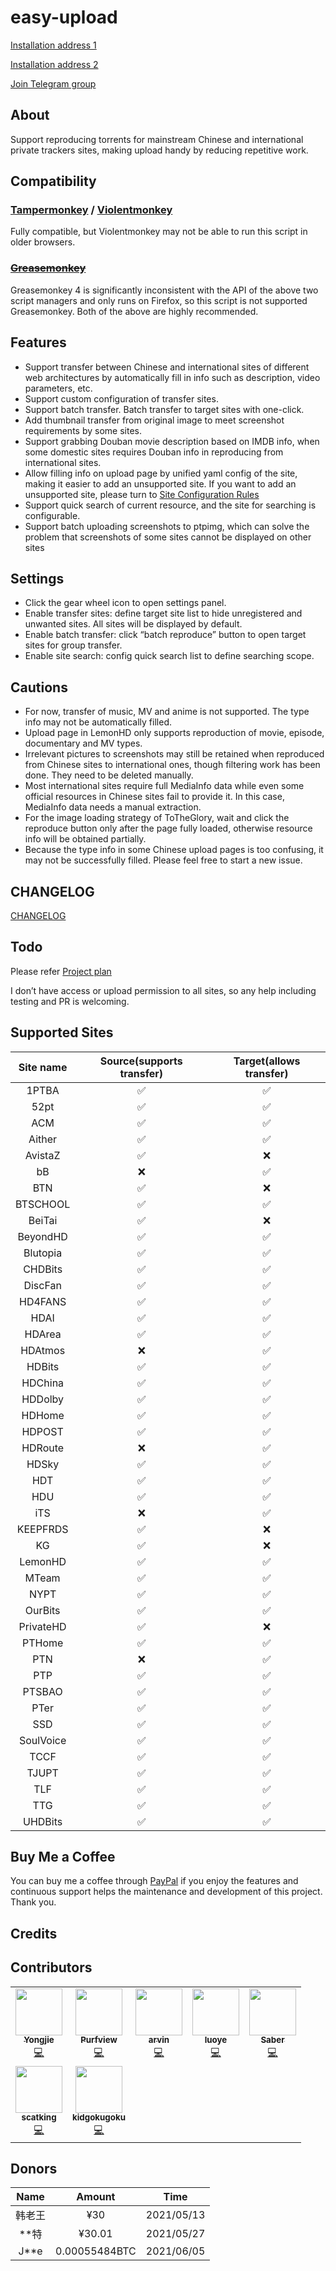 # easy-upload

[Installation address 1](https://greasyfork.org/en/scripts/423199)

[Installation address 2](https://openuserjs.org/scripts/birdplane/EasyUpload_PT%E4%B8%80%E9%94%AE%E8%BD%AC%E7%A7%8D)

[Join Telegram group](https://t.me/easyupload)

## About

Support reproducing torrents for mainstream Chinese and international private trackers sites, making upload handy by reducing repetitive work. 

## Compatibility

### [Tampermonkey](https://tampermonkey.net/) / [Violentmonkey](https://violentmonkey.github.io/)
Fully compatible, but Violentmonkey may not be able to run this script in older browsers.

### ~~[Greasemonkey](https://www.greasespot.net/)~~
Greasemonkey 4 is significantly inconsistent with the API of the above two script managers and only runs on Firefox, so this script is not supported Greasemonkey. Both of the above are highly recommended.

## Features
* Support transfer between Chinese and international sites of different web architectures by automatically fill in info such as description, video parameters, etc. 
* Support custom configuration of transfer sites.
* Support batch transfer. Batch transfer to target sites with one-click.
* Add thumbnail transfer from original image to meet screenshot requirements by some sites.
* Support grabbing Douban movie description based on IMDB info, when some domestic sites requires Douban info in reproducing from international sites.
* Allow filling info on upload page by unified yaml config of the site, making it easier to add an unsupported site. If you want to add an unsupported site, please turn to [Site Configuration Rules](https://github.com/techmovie/easy-upload/wiki/How-to-Add-Unsupported-Sites)
* Support quick search of current resource, and the site for searching is configurable.
* Support batch uploading screenshots to ptpimg, which can solve the problem that screenshots of some sites cannot be displayed on other sites

## Settings
* Click the gear wheel icon to open settings panel.
* Enable transfer sites: define target site list to hide unregistered and unwanted sites. All sites will be displayed by default.
* Enable batch transfer: click “batch reproduce” button to open target sites for group transfer.
* Enable site search: config quick search list to define searching scope.
  
## Cautions
* For now, transfer of music, MV and anime is not supported. The type info may not be automatically filled.
* Upload page in LemonHD only supports reproduction of movie, episode, documentary and MV types.
* Irrelevant pictures to screenshots may still be retained when reproduced from Chinese sites to international ones, though filtering work has been done. They need to be deleted manually.
* Most international sites require full MediaInfo data while even some official resources in Chinese sites fail to provide it. In this case, MediaInfo data needs a manual extraction.
* For the image loading strategy of ToTheGlory, wait and click the reproduce button only after the page fully loaded, otherwise resource info will be obtained partially.
* Because the type info in some Chinese upload pages is too confusing, it may not be successfully filled. Please feel free to start a new issue.


## CHANGELOG

[CHANGELOG](CHANGELOG.md)

## Todo

  Please refer [Project plan](https://github.com/techmovie/easy-upload/projects)

  I don’t have access or upload permission to all sites, so any help including testing and PR is welcoming.

## Supported Sites

| Site name | Source(supports transfer) | Target(allows transfer) |
| :-------: | :-----------------------: | :---------------------: |
|   1PTBA   |             ✅             |            ✅            |
|   52pt    |             ✅             |            ✅            |
|    ACM    |             ✅             |            ✅            |
|  Aither   |             ✅             |            ✅            |
|  AvistaZ  |             ✅             |            ❌            |
|    bB     |             ❌             |            ✅            |
|    BTN    |             ✅             |            ❌            |
| BTSCHOOL  |             ✅             |            ✅            |
|  BeiTai   |             ✅             |            ❌            |
| BeyondHD  |             ✅             |            ✅            |
| Blutopia  |             ✅             |            ✅            |
|  CHDBits  |             ✅             |            ✅            |
|  DiscFan  |             ✅             |            ✅            |
|  HD4FANS  |             ✅             |            ✅            |
|   HDAI    |             ✅             |            ✅            |
|  HDArea   |             ✅             |            ✅            |
|  HDAtmos  |             ❌             |            ✅            |
|  HDBits   |             ✅             |            ✅            |
|  HDChina  |             ✅             |            ✅            |
|  HDDolby  |             ✅             |            ✅            |
|  HDHome   |             ✅             |            ✅            |
|  HDPOST   |             ✅             |            ✅            |
|  HDRoute  |             ❌             |            ✅            |
|   HDSky   |             ✅             |            ✅            |
|    HDT    |             ✅             |            ✅            |
|    HDU    |             ✅             |            ✅            |
|    iTS    |             ❌             |            ✅            |
| KEEPFRDS  |             ✅             |            ❌            |
|    KG     |             ✅             |            ❌            |
|  LemonHD  |             ✅             |            ✅            |
|   MTeam   |             ✅             |            ✅            |
|   NYPT    |             ✅             |            ✅            |
|  OurBits  |             ✅             |            ✅            |
| PrivateHD |             ✅             |            ❌            |
|  PTHome   |             ✅             |            ✅            |
|    PTN    |             ❌             |            ✅            |
|    PTP    |             ✅             |            ✅            |
|  PTSBAO   |             ✅             |            ✅            |
|   PTer    |             ✅             |            ✅            |
|    SSD    |             ✅             |            ✅            |
| SoulVoice |             ✅             |            ✅            |
|   TCCF    |             ✅             |            ✅            |
|   TJUPT   |             ✅             |            ✅            |
|    TLF    |             ✅             |            ✅            |
|    TTG    |             ✅             |            ✅            |
|  UHDBits  |             ✅             |            ✅            |


## Buy Me a Coffee

You can buy me a coffee through [PayPal](https://www.paypal.com/paypalme/techmovie) if you enjoy the features and continuous support helps the maintenance and development of this project. Thank you.

## Credits

## Contributors
<!-- ALL-CONTRIBUTORS-LIST:START - Do not remove or modify this section -->
<!-- prettier-ignore-start -->
<!-- markdownlint-disable -->
<table>
  <tr>
    <td align="center"><a href="https://github.com/btguys"><img src="https://avatars.githubusercontent.com/u/18325797?v=4?s=75" width="75px;" alt=""/><br /><sub><b>Yongjie</b></sub></a><br /><a href="https://github.com/techmovie/easy-upload/commits?author=btguys" title="Code">💻</a></td>
    <td align="center"><a href="https://github.com/Purfview"><img src="https://avatars.githubusercontent.com/u/69023953?v=4?s=75" width="75px;" alt=""/><br /><sub><b>Purfview</b></sub></a><br /><a href="https://github.com/techmovie/easy-upload/commits?author=Purfview" title="Code">💻</a></td>
    <td align="center"><a href="http://weibo.com/mcj9"><img src="https://avatars.githubusercontent.com/u/22229456?v=4?s=75" width="75px;" alt=""/><br /><sub><b>arvin</b></sub></a><br /><a href="https://github.com/techmovie/easy-upload/commits?author=ma3252788" title="Code">💻</a></td>
    <td align="center"><a href="https://luoyefe.com/"><img src="https://avatars.githubusercontent.com/u/11496663?v=4?s=75" width="75px;" alt=""/><br /><sub><b>luoye</b></sub></a><br /><a href="https://github.com/techmovie/easy-upload/commits?author=luoye-fe" title="Code">💻</a></td>
    <td align="center"><a href="https://github.com/sabersalv"><img src="https://avatars.githubusercontent.com/u/2525544?v=4?s=75" width="75px;" alt=""/><br /><sub><b>Saber</b></sub></a><br /><a href="https://github.com/techmovie/easy-upload/commits?author=sabersalv" title="Code">💻</a></td>
  </tr>
  <tr>
    <td align="center"><a href="https://github.com/scatking"><img src="https://avatars.githubusercontent.com/u/34273647?v=4?s=75" width="75px;" alt=""/><br /><sub><b>scatking</b></sub></a><br /><a href="https://github.com/techmovie/easy-upload/commits?author=scatking" title="Code">💻</a></td>
    <td align="center"><a href="https://github.com/kidgokugoku"><img src="https://avatars.githubusercontent.com/u/82298915?v=4?s=75" width="75px;" alt=""/><br /><sub><b>kidgokugoku</b></sub></a><br /><a href="https://github.com/techmovie/easy-upload/commits?author=kidgokugoku" title="Code">💻</a></td>
  </tr>
</table>

<!-- markdownlint-restore -->
<!-- prettier-ignore-end -->

<!-- ALL-CONTRIBUTORS-LIST:END -->

## Donors

|  Name  |    Amount     |    Time    |
| :----: | :-----------: | :--------: |
| 韩老王 |      ¥30      | 2021/05/13 |
|  **特  |    ¥30.01     | 2021/05/27 |
|  J**e  | 0.00055484BTC | 2021/06/05 |